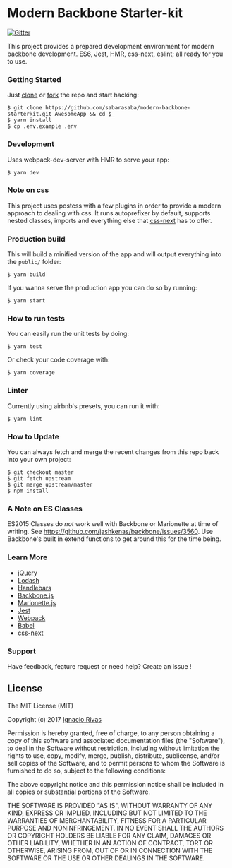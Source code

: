 # Modern Backbone Starter-kit

[![Gitter](http://img.shields.io/badge/chat-online-brightgreen.svg?style=flat)](https://gitter.im/sabarasaba/modern-backbone-starterkit)

This project provides a prepared development environment for modern backbone
development. ES6, Jest, HMR, css-next, eslint; all ready for you to use.


### Getting Started

Just [clone](github-windows://openRepo/https://github.com/sabarasaba/modern-backbone-starterkit) or [fork](https://github.com/sabarasaba/modern-backbone-starterkit/fork) the repo and start hacking:

```shell
$ git clone https://github.com/sabarasaba/modern-backbone-starterkit.git AwesomeApp && cd $_
$ yarn install
$ cp .env.example .env
```

### Development
Uses webpack-dev-server with HMR to serve your app:

```shell
$ yarn dev
```

### Note on css
This project uses postcss with a few plugins in order to provide a modern approach
to dealing with css. It runs autoprefixer by default, supports nested classes,
imports and everything else that [css-next](http://cssnext.io/) has to offer.

### Production build
This will build a minified version of the app and will output everything into
the `public/` folder:

```shell
$ yarn build
```

If you wanna serve the production app you can do so by running:

```shell
$ yarn start
```

### How to run tests

You can easily run the unit tests by doing:

```shell
$ yarn test
```

Or check your code coverage with:

```shell
$ yarn coverage
```

### Linter
Currently using airbnb's presets, you can run it with:

```shell
$ yarn lint
```

### How to Update

You can always fetch and merge the recent changes from this repo back into
your own project:

```shell
$ git checkout master
$ git fetch upstream
$ git merge upstream/master
$ npm install
```

### A Note on ES Classes
ES2015 Classes do *not* work well with Backbone or Marionette at time of writing. See https://github.com/jashkenas/backbone/issues/3560. Use Backbone's built in extend functions to get around this for the time being.


### Learn More

 * [jQuery](https://jquery.com/)
 * [Lodash](https://lodash.com/)
 * [Handlebars](http://handlebarsjs.com/)
 * [Backbone.js](http://backbonejs.org/)
 * [Marionette.js](http://marionettejs.com/)
 * [Jest](https://facebook.github.io/jest/)
 * [Webpack](https://webpack.js.org/)
 * [Babel](https://babeljs.io/)
 * [css-next](http://cssnext.io/)

### Support

Have feedback, feature request or need help? Create an issue !

## License

The MIT License (MIT)

Copyright (c) 2017 [Ignacio Rivas](https://github.com/sabarasaba)

Permission is hereby granted, free of charge, to any person obtaining a copy
of this software and associated documentation files (the "Software"), to deal
in the Software without restriction, including without limitation the rights
to use, copy, modify, merge, publish, distribute, sublicense, and/or sell
copies of the Software, and to permit persons to whom the Software is
furnished to do so, subject to the following conditions:

The above copyright notice and this permission notice shall be included in
all copies or substantial portions of the Software.

THE SOFTWARE IS PROVIDED "AS IS", WITHOUT WARRANTY OF ANY KIND, EXPRESS OR
IMPLIED, INCLUDING BUT NOT LIMITED TO THE WARRANTIES OF MERCHANTABILITY,
FITNESS FOR A PARTICULAR PURPOSE AND NONINFRINGEMENT. IN NO EVENT SHALL THE
AUTHORS OR COPYRIGHT HOLDERS BE LIABLE FOR ANY CLAIM, DAMAGES OR OTHER
LIABILITY, WHETHER IN AN ACTION OF CONTRACT, TORT OR OTHERWISE, ARISING FROM,
OUT OF OR IN CONNECTION WITH THE SOFTWARE OR THE USE OR OTHER DEALINGS IN
THE SOFTWARE.
